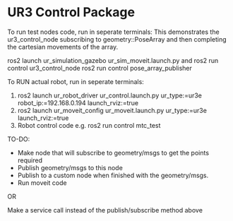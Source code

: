 # UR3 Control Package

To run test nodes code, run in seperate terminals:
This demonstrates the ur3_control_node subscribing to geometry::PoseArray
and then completing the cartesian movements of the array.

ros2 launch ur_simulation_gazebo ur_sim_moveit.launch.py
and 
ros2 run control ur3_control_node
ros2 run control pose_array_publisher

To RUN actual robot, run in seperate terminals:
1. ros2 launch ur_robot_driver ur_control.launch.py ur_type:=ur3e robot_ip:=192.168.0.194 launch_rviz:=true
2. ros2 launch ur_moveit_config ur_moveit.launch.py ur_type:=ur3e launch_rviz:=true
3. Robot control code e.g. ros2 run control mtc_test

TO-DO:
- Make node that will subscribe to geometry/msgs to get the points required
- Publish geometry/msgs to this node
- Publish to a custom node when finished with the geometry/msgs.
- Run moveit code

OR 

Make a service call instead of the publish/subscribe method above

